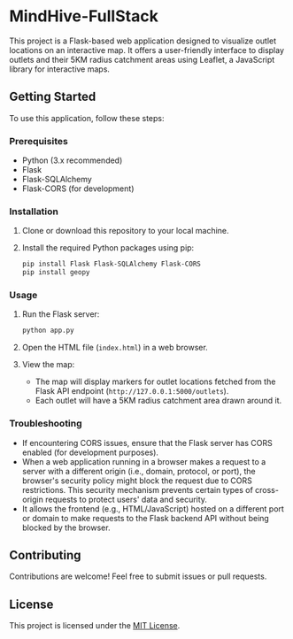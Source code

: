 # MindHive-FullStack
This project is a Flask-based web application designed to visualize outlet locations on an interactive map. It offers a user-friendly interface to display outlets and their 5KM radius catchment areas using Leaflet, a JavaScript library for interactive maps.

## Getting Started

To use this application, follow these steps:

### Prerequisites

- Python (3.x recommended)
- Flask
- Flask-SQLAlchemy
- Flask-CORS (for development)

### Installation

1. Clone or download this repository to your local machine.

2. Install the required Python packages using pip:

    ```bash
    pip install Flask Flask-SQLAlchemy Flask-CORS
    pip install geopy
    ```

### Usage

1. Run the Flask server:

    ```bash
    python app.py
    ```

2. Open the HTML file (`index.html`) in a web browser.

3. View the map:

    - The map will display markers for outlet locations fetched from the Flask API endpoint (`http://127.0.0.1:5000/outlets`).
    - Each outlet will have a 5KM radius catchment area drawn around it.

### Troubleshooting

- If encountering CORS issues, ensure that the Flask server has CORS enabled (for development purposes).
- When a web application running in a browser makes a request to a server with a different origin (i.e., domain, protocol, or port), the browser's security policy might block the request due to CORS restrictions. This security mechanism prevents certain types of cross-origin requests to protect users' data and security.
- It allows the frontend (e.g., HTML/JavaScript) hosted on a different port or domain to make requests to the Flask backend API without being blocked by the browser.

## Contributing

Contributions are welcome! Feel free to submit issues or pull requests.

## License

This project is licensed under the [MIT License](LICENSE).
